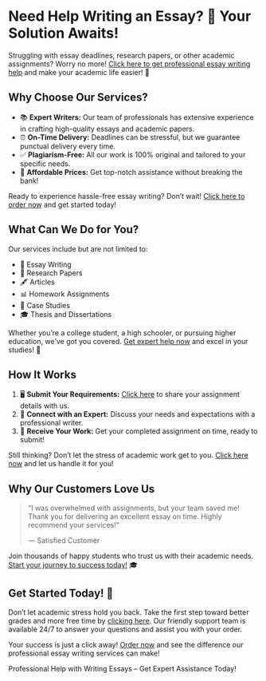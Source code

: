<h1>Need Help Writing an Essay? 📝 Your Solution Awaits!</h1>

<p>Struggling with essay deadlines, research papers, or other academic assignments? Worry no more! <a href="https://tinyurl.com/topessay?keyword=help+writing+an+essay" target="_blank">Click here to get professional essay writing help</a> and make your academic life easier! 🎉</p>

<h2>Why Choose Our Services?</h2>
<ul>
    <li>📚 <strong>Expert Writers:</strong> Our team of professionals has extensive experience in crafting high-quality essays and academic papers.</li>
    <li>⏰ <strong>On-Time Delivery:</strong> Deadlines can be stressful, but we guarantee punctual delivery every time.</li>
    <li>✅ <strong>Plagiarism-Free:</strong> All our work is 100% original and tailored to your specific needs.</li>
    <li>💸 <strong>Affordable Prices:</strong> Get top-notch assistance without breaking the bank!</li>
</ul>

<p>Ready to experience hassle-free essay writing? Don’t wait! <a href="https://tinyurl.com/topessay?keyword=help+writing+an+essay" target="_blank">Click here to order now</a> and get started today!</p>

<h2>What Can We Do for You?</h2>
<p>Our services include but are not limited to:</p>
<ul>
    <li>📖 Essay Writing</li>
    <li>📑 Research Papers</li>
    <li>🖋️ Articles</li>
    <li>📊 Homework Assignments</li>
    <li>🔬 Case Studies</li>
    <li>🎓 Thesis and Dissertations</li>
</ul>
<p>Whether you’re a college student, a high schooler, or pursuing higher education, we’ve got you covered. <a href="https://tinyurl.com/topessay?keyword=help+writing+an+essay" target="_blank">Get expert help now</a> and excel in your studies! 🌟</p>

<h2>How It Works</h2>
<ol>
    <li>🖥️ <strong>Submit Your Requirements:</strong> <a href="https://tinyurl.com/topessay?keyword=help+writing+an+essay" target="_blank">Click here</a> to share your assignment details with us.</li>
    <li>💬 <strong>Connect with an Expert:</strong> Discuss your needs and expectations with a professional writer.</li>
    <li>📂 <strong>Receive Your Work:</strong> Get your completed assignment on time, ready to submit!</li>
</ol>
<p>Still thinking? Don’t let the stress of academic work get to you. <a href="https://tinyurl.com/topessay?keyword=help+writing+an+essay" target="_blank">Click here now</a> and let us handle it for you!</p>

<h2>Why Our Customers Love Us</h2>
<blockquote>
    <p>“I was overwhelmed with assignments, but your team saved me! Thank you for delivering an excellent essay on time. Highly recommend your services!”</p>
    <footer>— Satisfied Customer</footer>
</blockquote>

<p>Join thousands of happy students who trust us with their academic needs. <a href="https://tinyurl.com/topessay?keyword=help+writing+an+essay" target="_blank">Start your journey to success today!</a> 🎓</p>

<h2>Get Started Today! 🚀</h2>
<p>Don’t let academic stress hold you back. Take the first step toward better grades and more free time by <a href="https://tinyurl.com/topessay?keyword=help+writing+an+essay" target="_blank">clicking here</a>. Our friendly support team is available 24/7 to answer your questions and assist you with your order.</p>

<p>Your success is just a click away! <a href="https://tinyurl.com/topessay?keyword=help+writing+an+essay" target="_blank">Order now</a> and see the difference our professional essay writing services can make!</p>
Professional Help with Writing Essays – Get Expert Assistance Today!

